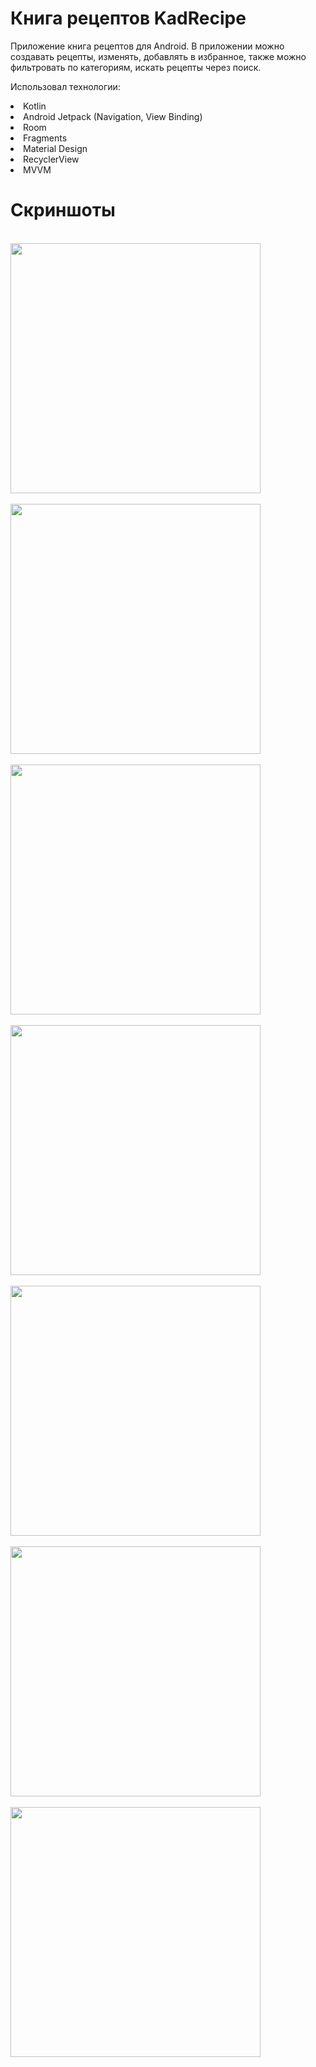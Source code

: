 # Книга рецептов KadRecipe
Приложение книга рецептов для Android. В приложении можно создавать рецепты, 
изменять, добавлять в избранное, также можно фильтровать по категориям, искать рецепты 
через поиск.

Использовал технологии:
<li> Kotlin
<li> Android Jetpack (Navigation, View Binding)
<li> Room
<li> Fragments 
<li> Material Design 
<li> RecyclerView 
<li> MVVM

# Скриншоты
<br>
<img src="https://raw.githubusercontent.com/KadMir1/KadRecipe/master/screen/scr1.png" width="400">
<br>
<br>
<img src="https://raw.githubusercontent.com/KadMir1/KadRecipe/master/screen/scr2.png" width="400">
<br>
<br>
<img src="https://raw.githubusercontent.com/KadMir1/KadRecipe/master/screen/scr3.png" width="400">
<br>
<br>
<img src="https://raw.githubusercontent.com/KadMir1/KadRecipe/master/screen/scr4.png" width="400">
<br>
<br>
<img src="https://raw.githubusercontent.com/KadMir1/KadRecipe/master/screen/scr5.png" width="400">
<br>
<br>
<img src="https://raw.githubusercontent.com/KadMir1/KadRecipe/master/screen/scr6.png" width="400">
<br>
<br>
<img src="https://raw.githubusercontent.com/KadMir1/KadRecipe/master/screen/scr7.png" width="400">
<br>
<br>

